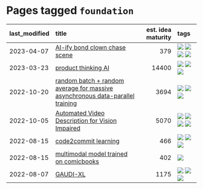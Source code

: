 # Pages tagged `foundation`

|last_modified|title|est. idea maturity|tags
|:---|:---|---:|:---|
|2023-04-07|[AI-ify bond clown chase scene](../bond_clown_chase_scene.md)|379|[![](https://img.shields.io/badge/tag-animation-1dc0d1)](../tags/animation.md) [![](https://img.shields.io/badge/tag-experimental-e839f4)](../tags/experimental.md) [![](https://img.shields.io/badge/tag-foundation-49fd1a)](../tags/foundation.md) [![](https://img.shields.io/badge/tag-wip-7fe3bd)](../tags/wip.md)|
|2023-03-23|[product thinking AI](../product_thinking_ai.md)|14400|[![](https://img.shields.io/badge/tag-experimental-e839f4)](../tags/experimental.md) [![](https://img.shields.io/badge/tag-foundation-49fd1a)](../tags/foundation.md) [![](https://img.shields.io/badge/tag-tooling-e6ab9)](../tags/tooling.md)|
|2022-10-20|[random batch + random average for massive asynchronous data-parallel training](../async-evolutionary-ddp.md)|3694|[![](https://img.shields.io/badge/tag-experimental-e839f4)](../tags/experimental.md) [![](https://img.shields.io/badge/tag-foundation-49fd1a)](../tags/foundation.md) [![](https://img.shields.io/badge/tag-tooling-e6ab9)](../tags/tooling.md)|
|2022-10-05|[Automated Video Description for Vision Impaired](../automated-video-description.md)|5070|[![](https://img.shields.io/badge/tag-accessibility-fe76cf)](../tags/accessibility.md) [![](https://img.shields.io/badge/tag-dataset-e168be)](../tags/dataset.md) [![](https://img.shields.io/badge/tag-foundation-49fd1a)](../tags/foundation.md) [![](https://img.shields.io/badge/tag-publicgood-6edb5)](../tags/publicgood.md)|
|2022-08-15|[code2commit learning](../code2commit-learning.md)|466|[![](https://img.shields.io/badge/tag-carp-4d5a4)](../tags/carp.md) [![](https://img.shields.io/badge/tag-experimental-e839f4)](../tags/experimental.md) [![](https://img.shields.io/badge/tag-foundation-49fd1a)](../tags/foundation.md)|
|2022-08-15|[multimodal model trained on comicbooks](../multimodal-model-trained-on-comicbooks.md)|402|[![](https://img.shields.io/badge/tag-foundation-49fd1a)](../tags/foundation.md)|
|2022-08-07|[GAUDI-XL](../gaudi-xl.md)|1175|[![](https://img.shields.io/badge/tag-animation-1dc0d1)](../tags/animation.md) [![](https://img.shields.io/badge/tag-experimental-e839f4)](../tags/experimental.md) [![](https://img.shields.io/badge/tag-foundation-49fd1a)](../tags/foundation.md)|